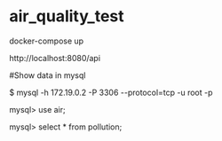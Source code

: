 # air_quality_test

docker-compose up 

http://localhost:8080/api

#Show data in mysql

$ mysql -h 172.19.0.2 -P 3306 --protocol=tcp -u root -p

mysql> use air;

mysql> select * from pollution;


